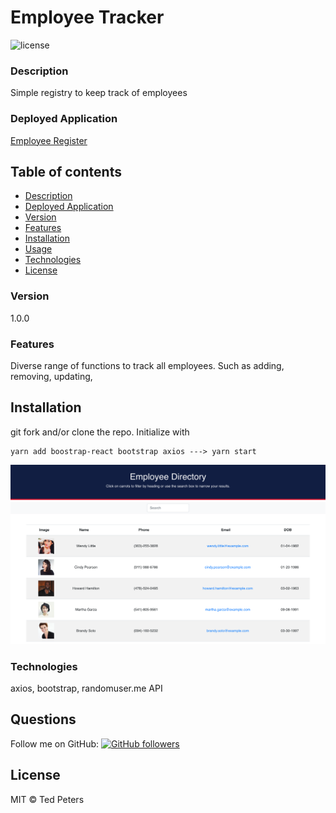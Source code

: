 # Employee Tracker
![license](https://img.shields.io/badge/license-MIT-blue)

### Description
Simple registry to keep track of employees

### Deployed Application
[Employee Register](https://staff-station.herokuapp.com/)


## Table of contents
* [Description](#Description)
* [Deployed Application](#Live)
* [Version](#Version)
* [Features](#Features)
* [Installation](#Installation)
* [Usage](#Usage)
* [Technologies](#Technologies)
* [License](#License)


### Version 
1.0.0

### Features
Diverse range of functions to track all employees. Such as adding, removing, updating,

## Installation
git fork and/or clone the repo. Initialize with 

    yarn add boostrap-react bootstrap axios ---> yarn start

![employee tracker](src/assets/images/EmployeeDirectory.png)

### Technologies
axios, bootstrap, randomuser.me API

## Questions
Follow me on GitHub: <a href="https://github.com/Drop-G" target="_blank">![GitHub followers](https://img.shields.io/github/followers/drop-g?label=drop-g&style=social)</a></br>

## License
MIT © Ted Peters

